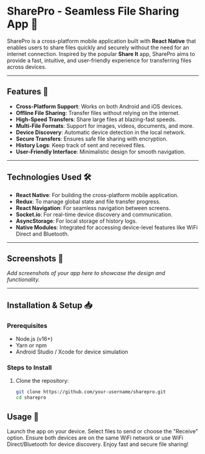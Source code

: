 # SharePro - Seamless File Sharing App 📲

SharePro is a cross-platform mobile application built with **React Native** that enables users to share files quickly and securely without the need for an internet connection. Inspired by the popular **Share It** app, SharePro aims to provide a fast, intuitive, and user-friendly experience for transferring files across devices.

---

## Features 🚀

- **Cross-Platform Support**: Works on both Android and iOS devices.
- **Offline File Sharing**: Transfer files without relying on the internet.
- **High-Speed Transfers**: Share large files at blazing-fast speeds.
- **Multi-File Formats**: Support for images, videos, documents, and more.
- **Device Discovery**: Automatic device detection in the local network.
- **Secure Transfers**: Ensures safe file sharing with encryption.
- **History Logs**: Keep track of sent and received files.
- **User-Friendly Interface**: Minimalistic design for smooth navigation.

---

## Technologies Used 🛠️

- **React Native**: For building the cross-platform mobile application.
- **Redux**: To manage global state and file transfer progress.
- **React Navigation**: For seamless navigation between screens.
- **Socket.io**: For real-time device discovery and communication.
- **AsyncStorage**: For local storage of history logs.
- **Native Modules**: Integrated for accessing device-level features like WiFi Direct and Bluetooth.

---

## Screenshots 🌟

*Add screenshots of your app here to showcase the design and functionality.*

---

## Installation & Setup 📥

### Prerequisites

- Node.js (v16+)
- Yarn or npm
- Android Studio / Xcode for device simulation

### Steps to Install

1. Clone the repository:

   ```bash
   git clone https://github.com/your-username/sharepro.git
   cd sharepro


## Usage 📖

Launch the app on your device.
Select files to send or choose the "Receive" option.
Ensure both devices are on the same WiFi network or use WiFi Direct/Bluetooth for device discovery.
Enjoy fast and secure file sharing!
